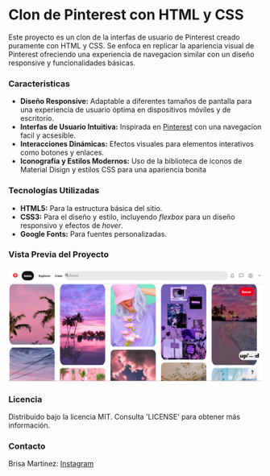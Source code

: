 # Clon de Pinterest con HTML y CSS

Este proyecto es un clon de la interfas de usuario de Pinterest creado puramente con HTML y CSS. Se enfoca en replicar la apariencia visual de Pinterest ofreciendo una experiencia de navegacion similar con un diseño responsive y funcionalidades básicas.

### Caracteristicas 
+ **Diseño Responsive:** Adaptable a diferentes tamaños de pantalla para una experiencia de usuario óptima en dispositivos móviles y de escritorio.
+ **Interfas de Usuario Intuitiva:** Inspirada en [Pinterest](https://mx.pinterest.com/) con una navegacion facil y acsesible.
+ **Interacciones Dinámicas:** Efectos visuales para elementos interativos como botones y enlaces.
+ **Iconografia y Estilos Modernos:** Uso de la biblioteca de iconos de Material Disign y estilos CSS para una apariencia bonita

### Tecnologías Utilizadas
+ **HTML5:** Para la estructura básica del sitio.
+ **CSS3:** Para el diseño y estilo, incluyendo _flexbox_ para un diseño responsivo y efectos de _hover_.
+ **Google Fonts:** Para fuentes personalizadas.

### Vista Previa del Proyecto
![Demo](/imagenes/ClonPinterest.png)
### Licencia 
Distribuido bajo la licencia MIT. Consulta 'LICENSE' para obtener más información.

### Contacto
Brisa Martinez: [Instagram](https://www.instagram.com/briss.olimar/?next=%2F)
